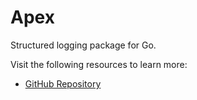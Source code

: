 # Apex

Structured logging package for Go.

Visit the following resources to learn more:

- [GitHub Repository](https://github.com/apex/log)

